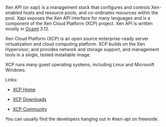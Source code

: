 Xen API (or xapi) is a management stack that configures and controls
Xen-enabled hosts and resource pools, and co-ordinates resources
within the pool.  Xapi exposes the Xen API interface for many
languages and is a component of the Xen Cloud Platform (XCP) project.
Xen API is written mostly in [Ocaml](http://caml.inria.fr/ocaml/) 3.12.

Xen Cloud Platform (XCP) is an open source enterprise-ready server
virtualization and cloud computing platform.  XCP builds on the Xen
Hypervisor; and provides network and storage support, and management
tools in a single, tested installable image.

XCP runs many guest operating systems, including Linux and Microsoft
Windows.

Links:

* [XCP Home](http://www.xen.org/products/cloudxen.html)

* [XCP Downloads](http://www.xen.org/download/xcp/index.html)

* [XCP Community](http://www.xen.org/products/xcp/community_and_support.html)

You can usually find the developers hanging out in #xen-api on
freenode.
